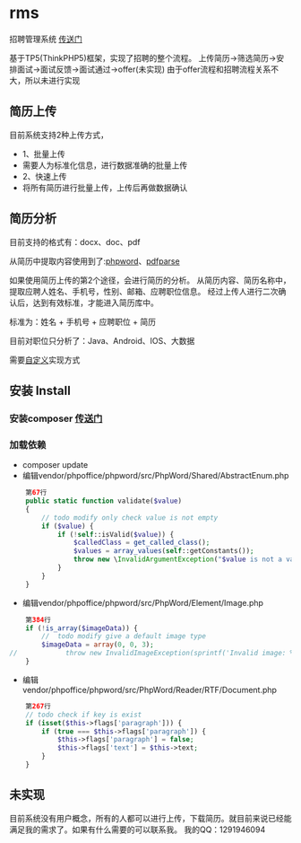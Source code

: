 # rms
招聘管理系统 [传送门](http://rms.rbacshiro.com)

基于TP5(ThinkPHP5)框架，实现了招聘的整个流程。
上传简历->筛选简历->安排面试->面试反馈->面试通过->offer(未实现)
由于offer流程和招聘流程关系不大，所以未进行实现

## 简历上传
目前系统支持2种上传方式，
- 1、批量上传
-   需要人为标准化信息，进行数据准确的批量上传
- 2、快速上传
-    将所有简历进行批量上传，上传后再做数据确认

## 简历分析

目前支持的格式有：docx、doc、pdf

从简历中提取内容使用到了:[phpword](https://github.com/PHPOffice/PHPWord)、[pdfparse](https://github.com/smalot/pdfparser)

如果使用简历上传的第2个途径，会进行简历的分析。
从简历内容、简历名称中，提取应聘人姓名、手机号，性别、邮箱、应聘职位信息。
经过上传人进行二次确认后，达到有效标准，才能进入简历库中。

标准为：姓名 + 手机号 + 应聘职位 + 简历

目前对职位只分析了：Java、Android、IOS、大数据

需要[自定义](https://github.com/wzypandaking/rms/blob/master/application/utils/word/Analysis.php)实现方式

## 安装 Install

### 安装composer [传送门](http://docs.phpcomposer.com/00-intro.html#Installation-*nix)
### 加载依赖
- composer update
- 编辑vendor/phpoffice/phpword/src/PhpWord/Shared/AbstractEnum.php
```php
    第67行
    public static function validate($value)
    {
        // todo modify only check value is not empty
        if ($value) {
            if (!self::isValid($value)) {
                $calledClass = get_called_class();
                $values = array_values(self::getConstants());
                throw new \InvalidArgumentException("$value is not a valid value for $calledClass, possible values are " . implode(', ', $values));
            }
        }
    }
```
- 编辑vendor/phpoffice/phpword/src/PhpWord/Element/Image.php
```php
    第384行
    if (!is_array($imageData)) {
        //  todo modify give a default image type
        $imageData = array(0, 0, 3);
//            throw new InvalidImageException(sprintf('Invalid image: %s', $this->source));
    }
```
- 编辑vendor/phpoffice/phpword/src/PhpWord/Reader/RTF/Document.php
```php
    第267行
    // todo check if key is exist
    if (isset($this->flags['paragraph'])) {
        if (true === $this->flags['paragraph']) {
            $this->flags['paragraph'] = false;
            $this->flags['text'] = $this->text;
        }
    }
```


## 未实现

目前系统没有用户概念，所有的人都可以进行上传，下载简历。就目前来说已经能满足我的需求了。如果有什么需要的可以联系我。
我的QQ：1291946094